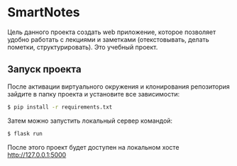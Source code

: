 # SmartNotes
Цель данного проекта создать web приложение, которое позволяет удобно работать с лекциями и заметками (отекстовывать, делать пометки, структурировать). Это учебный проект.
## Запуск проекта
После активации виртуального окружения и клонирования репозитория зайдите в папку проекта и установите все зависимости:
```sh
$ pip install -r requirements.txt
```
Затем можно запустить локальный сервер командой:
```sh
$ flask run
```
После этого проект будет доступен на локальном хосте http://127.0.0.1:5000
